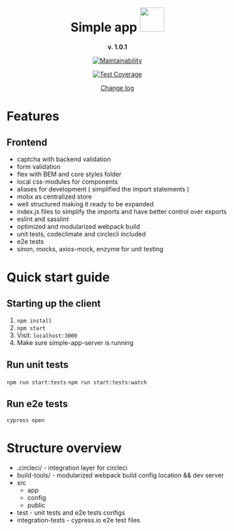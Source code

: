 <div align="center" markdown="1">

  
  # Simple app <img width="55px" height="55px" src="https://dl2.macupdate.com/images/icons256/52661.png?d=1519663273">
  
  **v. 1.0.1**
    
  [![Maintainability](https://api.codeclimate.com/v1/badges/9afa7ea743b24b5dc83a/maintainability)](https://codeclimate.com/github/radswiat/react-test-app/maintainability)
  
  [![Test Coverage](https://api.codeclimate.com/v1/badges/9afa7ea743b24b5dc83a/test_coverage)](https://codeclimate.com/github/radswiat/react-test-app/test_coverage)  
    
  [Change log](CHANGES.md)

</div>

# Features
 
## Frontend
- captcha with backend validation
- form validation
- flex with BEM and core styles folder
- local css-modules for components
- aliases for development ( simplified the import statements )
- mobx as centralized store
- well structured making it ready to be expanded
- index.js files to simplify the imports and have better control over exports
- eslint and sasslint
- optimized and modularized webpack build
- unit tests, codeclimate and circlecli included
- e2e tests
- sinon, mocks, axios-mock, enzyme for unit testing

# Quick start guide

## Starting up the client
1. `npm install`
2. `npm start`
3. Visit: `localhost:3000`
3. Make sure simple-app-server is running

## Run unit tests

`npm run start:tests`
`npm run start:tests:watch`

## Run e2e tests

`cypress open`

# Structure overview

- .circleci/ - integration layer for circleci
- build-tools/ - modularized webpack build config location && dev server
- src
  - app
  - config
  - public
- test - unit tests and e2e tests configs
- integration-tests - cypress.io e2e test files
